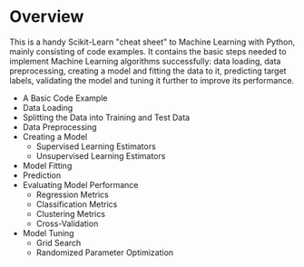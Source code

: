 # Overview

This is a handy Scikit-Learn "cheat sheet" to Machine Learning with Python, mainly consisting of code examples. It contains the basic steps needed to implement Machine Learning algorithms successfully: data loading, data preprocessing, creating a model and fitting the data to it, predicting target labels, validating the model and tuning it further to improve its performance. 

* A Basic Code Example
* Data Loading
* Splitting the Data into Training and Test Data
* Data Preprocessing
* Creating a Model
    * Supervised Learning Estimators
    * Unsupervised Learning Estimators
* Model Fitting
* Prediction
* Evaluating Model Performance
    * Regression Metrics
    * Classification Metrics
    * Clustering Metrics
    * Cross-Validation
* Model Tuning
    * Grid Search
    * Randomized Parameter Optimization
